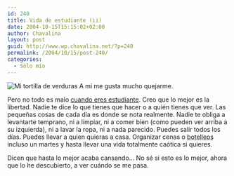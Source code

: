 ```yaml
---
id: 240
title: Vida de estudiante (ii)
date: 2004-10-15T15:15:02+02:00
author: Chavalina
layout: post
guid: http://www.wp.chavalina.net/?p=240
permalink: /2004/10/15/post-240/
categories:
  - Sólo mío
---
```

<img class="imgizqda" src="http://www.chavalina.net/imagenes/fotos/tortilla.jpg" alt="Mi tortilla de verduras" /> A mi me gusta mucho quejarme.

Pero no todo es malo <a href="http://www.chavalina.net/comentar.php?idpost=221&#038;q=vida" target="_blank">cuando eres estudiante</a>. Creo que lo mejor es la libertad. Nadie te dice lo que tienes que hacer o a quién tienes que ver. Las peque&ntilde;as cosas de cada d&iacute;a es donde se nota realmente. Nadie te obliga a levantarte temprano, ni a limpiar, ni a comer bien (como pueden ver arriba a su izquierda), ni a lavar la ropa, ni a nada parecido. Puedes salir todos los d&iacute;as. Puedes llevar a quien quieras a casa. Organizar cenas o <acronym title="botellones">botelleos</acronym> incluso un martes y hasta llevar una vida totalmente caótica si quieres.

Dicen que hasta lo mejor acaba cansando… No sé si esto es lo mejor, ahora que lo he descubierto, a ver cuándo se me pasa.